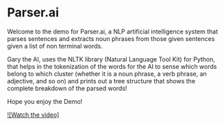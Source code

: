 # Parser.ai
Welcome to the demo for Parser.ai, a NLP artificial intelligence system that parses sentences and extracts noun phrases from those given sentences given a list of non terminal words. 

Gary the AI, uses the NLTK library (Natural Language Tool Kit) for Python, that helps in the tokenization of the words for the AI to sense which words belong to which cluster (whether it is a noun phrase, a verb phrase, an adjective, and so on) and prints out a tree structure that shows the complete breakdown of the parsed words!

Hope you enjoy the Demo!

[![Watch the video]](https://youtu.be/vNWJYp5Qm64)
